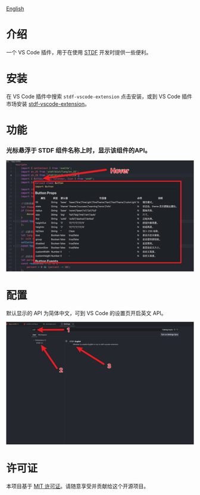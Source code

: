 [English](https://github.com/dufu1991/stdf/blob/main/packages/vscode-extension/README.md)

# 介绍

一个 VS Code 插件，用于在使用 [STDF](https://stdf.design) 开发时提供一些便利。

# 安装

在 VS Code 插件中搜索 `stdf-vscode-extension` 点击安装，或到 VS Code 插件市场安装 [stdf-vscode-extension](https://marketplace.visualstudio.com/items?itemName=STDF.stdf-vscode-extension&ssr=false#overview)。

# 功能

### 光标悬浮于 STDF 组件名称上时，显示该组件的API。

![TIP](./src/assets/tip.png)

# 配置

默认显示的 API 为简体中文，可到 VS Code 的设置页开启英文 API。

![TIP](./src/assets/setting.png)


# 许可证

本项目基于 [MIT 许可证](https://github.com/dufu1991/stdf/blob/main/LICENSE)。请随意享受并贡献给这个开源项目。